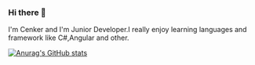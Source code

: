 ### Hi there 👋

I'm Cenker and I'm Junior Developer.I really enjoy learning languages and framework like C#,Angular and other.

[![Anurag's GitHub stats](https://github-readme-stats.vercel.app/api?username=cenkerkumlucali)](https://github.com/anuraghazra/github-readme-stats)
